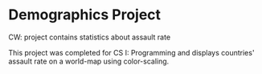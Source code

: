 # Demographics Project
CW: project contains statistics about assault rate

This project was completed for CS I: Programming and displays countries' assault rate on a world-map using color-scaling.

